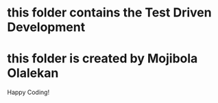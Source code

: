 # this folder contains the Test Driven Development
# this folder is created by Mojibola Olalekan
Happy Coding!
